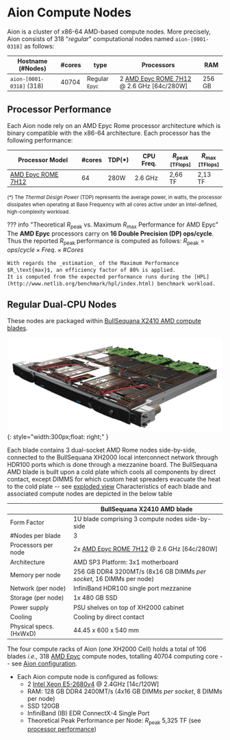 # Aion Compute Nodes

Aion is a cluster of x86-64 AMD-based compute nodes.
More precisely, Aion consists of 318 "_regular_" computational nodes named `aion-[0001-0318]` as follows:

| Hostname           (#Nodes)  | #cores | type                        | Processors                                                                                     | RAM    |
|------------------------------|--------|-----------------------------|------------------------------------------------------------------------------------------------|--------|
| `aion-[0001-0318]`     (318) |  40704 | Regular <small>Epyc</small> | 2 [AMD Epyc ROME 7H12](https://www.amd.com/en/products/cpu/amd-epyc-7h12) @ 2.6 GHz [64c/280W] | 256 GB |

## Processor Performance

Each Aion node rely on an AMD Epyc Rome processor architecture which is binary compatible with the x86-64 architecture.
Each processor has the following performance:

| Processor Model                                                         | #cores | TDP(*) | CPU Freq. | $R_\text{peak}$<br/><small>[TFlops]</small> | $R_\text{max}$<br/><small>[TFlops]</small> |
|-------------------------------------------------------------------------|--------|--------|-----------|---------------------------------------------|--------------------------------------------|
| [AMD Epyc ROME 7H12](https://www.amd.com/en/products/cpu/amd-epyc-7h12) |     64 | 280W   | 2.6 GHz   | 2,66 TF                                     | 2,13 TF                                    |

<small>(*) The _Thermal Design Power_ (TDP) represents the average power, in watts, the processor dissipates when operating at Base Frequency with all cores active under an Intel-defined, high-complexity workload.</small>

??? info "Theoretical $R_\text{peak}$ vs. Maximum $R_\text{max}$ Performance for AMD Epyc"
    The **AMD Epyc** processors carry on **16 Double Precision (DP) ops/cycle**.
    Thus the reported $R_\text{peak}$ performance is computed as follows:
    $R_\text{peak} = ops/cycle \times Freq. \times \#Cores$

    With regards the _estimation_ of the Maximum Performance $R_\text{max}$, an efficiency factor of 80% is applied.
    It is computed from the expected performance runs during the [HPL](http://www.netlib.org/benchmark/hpl/index.html) benchmark workload.

## Regular Dual-CPU Nodes

These nodes are packaged within [BullSequana X2410 AMD compute blades](BullSequanaXH2000_Features_Atos_supercomputers.pdf).

![](images/aion_x2410_AMD_blade.png){: style="width:300px;float: right;" }

Each blade contains 3 dual-socket AMD Rome nodes side-by-side, connected to the BullSequana XH2000 local interconnect network through HDR100 ports which is done through a mezzanine board.
The BullSequana AMD blade is built upon a cold plate which cools all components by direct contact, except DIMMS for which custom heat spreaders evacuate the heat to the cold plate -- see [exploded view](index.md#cooling)
Characteristics of each blade and associated compute nodes are depicted in the below table

|                         | BullSequana X2410 AMD blade                                                                    |
|-------------------------|------------------------------------------------------------------------------------------------|
| Form Factor             | 1U blade comprising 3 compute nodes side-by-side                                               |
| #Nodes per blade        | 3                                                                                              |
| Processors per node     | 2x [AMD Epyc ROME 7H12](https://www.amd.com/en/products/cpu/amd-epyc-7h12) @ 2.6 GHz [64c/280W] |
| Architecture            | AMD SP3 Platform: 3x1 motherboard                                                              |
| Memory per node         | 256 GB DDR4 3200MT/s (8x16 GB DIMMs _per socket_, 16 DIMMs per node)                           |
| Network (per node)      | InfiniBand HDR100 single port mezzanine                                                        |
| Storage (per node)      | 1x 480 GB SSD                                                                                  |
| Power supply            | PSU shelves on top of XH2000 cabinet                                                           |
| Cooling                 | Cooling by direct contact                                                                      |
| Physical specs. (HxWxD) | 44.45 x 600 x 540 mm                                                                           |

The four compute racks of Aion (one XH2000 Cell) holds a total of 106 blades _i.e.,_ 318 [AMD Epyc](https://www.amd.com/en/products/epyc) compute nodes, totalling 40704 computing core  -- see [Aion configuration](index.md#data-center-configuration).

* Each Aion compute node is configured as follows:
    - 2 [Intel Xeon E5-2680v4](#processors-performance) @ 2.4GHz [14c/120W]
    - RAM: 128 GB DDR4 2400MT/s  (4x16 GB DIMMs _per socket_, 8 DIMMs per node)
    - SSD 120GB
    - InfiniBand (IB) EDR ConnectX-4 Single Port
    - Theoretical Peak Performance per Node: $R_\text{peak}$ 5,325 TF (see [processor performance](#processor-performance))
